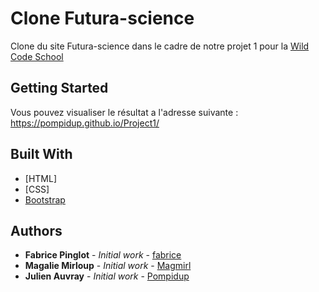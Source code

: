 # Clone Futura-science

Clone du site Futura-science dans le cadre de notre projet 1 pour la [Wild Code School](https://wildcodeschool.fr/)

## Getting Started

Vous pouvez visualiser le résultat a l'adresse suivante : https://pompidup.github.io/Project1/

## Built With

* [HTML]
* [CSS]
* [Bootstrap](https://www.bootstrapcdn.com/)


## Authors

* **Fabrice Pinglot** - *Initial work* - [fabrice](https://github.com/Fabrice-Pinglot)
* **Magalie Mirloup** - *Initial work* - [Magmirl](https://github.com/magmirl)
* **Julien Auvray** - *Initial work* - [Pompidup](https://github.com/Pompidup)

